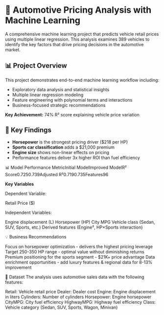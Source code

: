 # 🚗 Automotive Pricing Analysis with Machine Learning

A comprehensive machine learning project that predicts vehicle retail prices using multiple linear regression. This analysis examines 389 vehicles to identify the key factors that drive pricing decisions in the automotive market.

## 📊 Project Overview

This project demonstrates end-to-end machine learning workflow including:
- Exploratory data analysis and statistical insights
- Multiple linear regression modeling
- Feature engineering with polynomial terms and interactions
- Business-focused strategic recommendations

**Key Achievement:** 74% R² score explaining vehicle price variation

## 🎯 Key Findings

- **Horsepower** is the strongest pricing driver ($218 per HP)
- **Sports car classification** adds a $21,000 premium
- **Engine size** shows non-linear effects on pricing
- Performance features deliver 3x higher ROI than fuel efficiency

📊 Model Performance
MetricInitial ModelImproved ModelR² Score0.7250.739Adjusted R²0.7190.735Features96

**Key Variables**

Dependent Variable:

Retail Price ($)

Independent Variables:

Engine displacement (L)
Horsepower (HP)
City MPG
Vehicle class (Sedan, SUV, Sports, etc.)
Derived features (Engine², HP×Sports interaction)

💡 Business Recommendations

Focus on horsepower optimization - delivers the highest pricing leverage
Target 250-350 HP range - optimal value without diminishing returns
Premium positioning for the sports segment - $21K+ price advantage
Data enrichment opportunities - add luxury features & regional data for 8-13% improvement

📝 Dataset
The analysis uses automotive sales data with the following features:

Retail: Vehicle retail price
Dealer: Dealer cost
Engine: Engine displacement in liters
Cylinders: Number of cylinders
Horsepower: Engine horsepower
CityMPG: City fuel efficiency
HighwayMPG: Highway fuel efficiency
Class: Vehicle category (Sedan, SUV, Sports, Wagon, Minivan)
